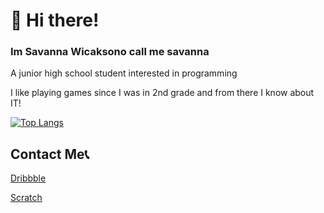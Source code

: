 # 🐻 Hi there!
### Im Savanna Wicaksono call me savanna
A junior high school student interested in programming

I like playing games since I was in 2nd grade and from there I know about IT!

[![Top Langs](https://github-readme-stats.vercel.app/api/top-langs/?username=savwicak&hide_progress=true)](https://github.com/anuraghazra/github-readme-stats)


## Contact Me📞
<a href="dribbble.com/savwicak">Dribbble </a>

<a href="https://scratch.mit.edu/users/Savannaa10">Scratch </a>




<!--
**savwicak/savwicak** is a ✨ _special_ ✨ repository because its `README.md` (this file) appears on your GitHub profile.

Here are some ideas to get you started:

- 🔭 I’m currently working on ...
- 🌱 I’m currently learning ...
- 👯 I’m looking to collaborate on ...
- 🤔 I’m looking for help with ...
- 💬 Ask me about ...
- 📫 How to reach me: ...
- 😄 Pronouns: ...
- ⚡ Fun fact: ...
-->
